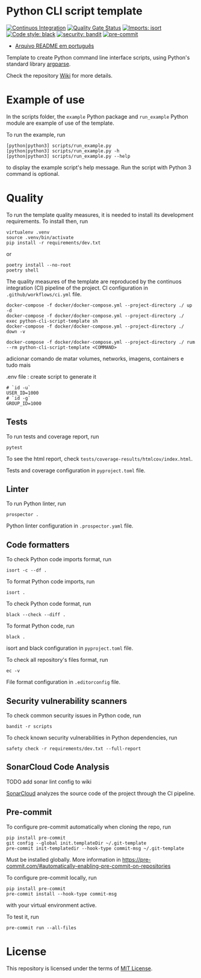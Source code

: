# Python CLI script template

[![Continuos Integration](https://github.com/mateusoliveira43/python-cli-script-template/actions/workflows/ci.yml/badge.svg)](https://github.com/mateusoliveira43/python-cli-script-template/actions)
[![Quality Gate Status](https://sonarcloud.io/api/project_badges/measure?project=mateusoliveira43_python-cli-script-template&metric=alert_status)](https://sonarcloud.io/summary/new_code?id=mateusoliveira43_python-cli-script-template)
[![Imports: isort](https://img.shields.io/badge/%20imports-isort-%231674b1?style=flat&labelColor=ef8336)](https://pycqa.github.io/isort/)
[![Code style: black](https://img.shields.io/badge/code%20style-black-000000.svg)](https://github.com/psf/black)
[![security: bandit](https://img.shields.io/badge/security-bandit-yellow.svg)](https://github.com/PyCQA/bandit)
[![pre-commit](https://img.shields.io/badge/pre--commit-enabled-brightgreen?logo=pre-commit&logoColor=white)](https://github.com/pre-commit/pre-commit)

- [Arquivo README em português](docs/README_PT.md)

Template to create Python command line interface scripts, using Python's standard library [argparse](https://docs.python.org/3/library/argparse.html).

Check the repository [Wiki](https://github.com/mateusoliveira43/python-cli-script-template/wiki) for more details.

# Example of use

In the scripts folder, the `example` Python package and `run_example` Python module are example of use of the template.

To run the example, run
```
[python|python3] scripts/run_example.py
[python|python3] scripts/run_example.py -h
[python|python3] scripts/run_example.py --help
```
to display the example script's help message. Run the script with Python 3 command is optional.

# Quality

To run the template quality measures, it is needed to install its development requirements. To install then, run
```
virtualenv .venv
source .venv/bin/activate
pip install -r requirements/dev.txt
```
or
```
poetry install --no-root
poetry shell
```

The quality measures of the template are reproduced by the continuos integration (CI) pipeline of the project. CI configuration in `.github/workflows/ci.yml` file.

```
docker-compose -f docker/docker-compose.yml --project-directory ./ up -d
docker-compose -f docker/docker-compose.yml --project-directory ./ exec python-cli-script-template sh
docker-compose -f docker/docker-compose.yml --project-directory ./ down -v

docker-compose -f docker/docker-compose.yml --project-directory ./ rum --rm python-cli-script-template <COMMAND>
```
adicionar comando de matar volumes, networks, imagens, containers e tudo mais

.env file : create script to generate it
```
# `id -u`
USER_ID=1000
# `id -g`
GROUP_ID=1000
```

## Tests

To run tests and coverage report, run
```
pytest
```

To see the html report, check `tests/coverage-results/htmlcov/index.html`.

Tests and coverage configuration in `pyproject.toml` file.

## Linter

To run Python linter, run
```
prospector .
```

Python linter configuration in `.prospector.yaml` file.

## Code formatters

To check Python code imports format, run
```
isort -c --df .
```

To format Python code imports, run
```
isort .
```

To check Python code format, run
```
black --check --diff .
```

To format Python code, run
```
black .
```

isort and black configuration in `pyproject.toml` file.

To check all repository's files format, run
```
ec -v
```

File format configuration in `.editorconfig` file.

## Security vulnerability scanners

To check common security issues in Python code, run
```
bandit -r scripts
```

To check known security vulnerabilities in Python dependencies, run
```
safety check -r requirements/dev.txt --full-report
```

## SonarCloud Code Analysis

TODO add sonar lint config to wiki

[SonarCloud](https://sonarcloud.io/) analyzes the source code of the project through the CI pipeline.

## Pre-commit

To configure pre-commit automatically when cloning the repo, run
```
pip install pre-commit
git config --global init.templateDir ~/.git-template
pre-commit init-templatedir --hook-type commit-msg ~/.git-template
```
Must be installed globally. More information in https://pre-commit.com/#automatically-enabling-pre-commit-on-repositories

To configure pre-commit locally, run
```
pip install pre-commit
pre-commit install --hook-type commit-msg
```
with your virtual environment active.

To test it, run
```
pre-commit run --all-files
```

# License

This repository is licensed under the terms of [MIT License](LICENSE).
